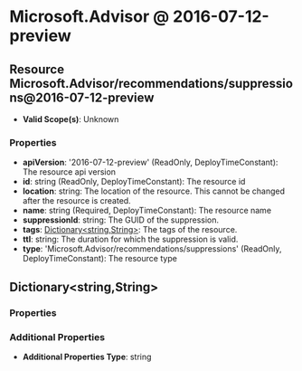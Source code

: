 # Microsoft.Advisor @ 2016-07-12-preview

## Resource Microsoft.Advisor/recommendations/suppressions@2016-07-12-preview
* **Valid Scope(s)**: Unknown
### Properties
* **apiVersion**: '2016-07-12-preview' (ReadOnly, DeployTimeConstant): The resource api version
* **id**: string (ReadOnly, DeployTimeConstant): The resource id
* **location**: string: The location of the resource. This cannot be changed after the resource is created.
* **name**: string (Required, DeployTimeConstant): The resource name
* **suppressionId**: string: The GUID of the suppression.
* **tags**: [Dictionary<string,String>](#dictionarystringstring): The tags of the resource.
* **ttl**: string: The duration for which the suppression is valid.
* **type**: 'Microsoft.Advisor/recommendations/suppressions' (ReadOnly, DeployTimeConstant): The resource type

## Dictionary<string,String>
### Properties
### Additional Properties
* **Additional Properties Type**: string

